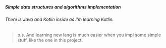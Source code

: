 ##### Simple data structures and algorithms implementation

###### There is Java and Kotlin inside as I'm learning Kotlin.

> p.s. And learning new lang is much easier when you impl some 
simple stuff, like the one in this project. 